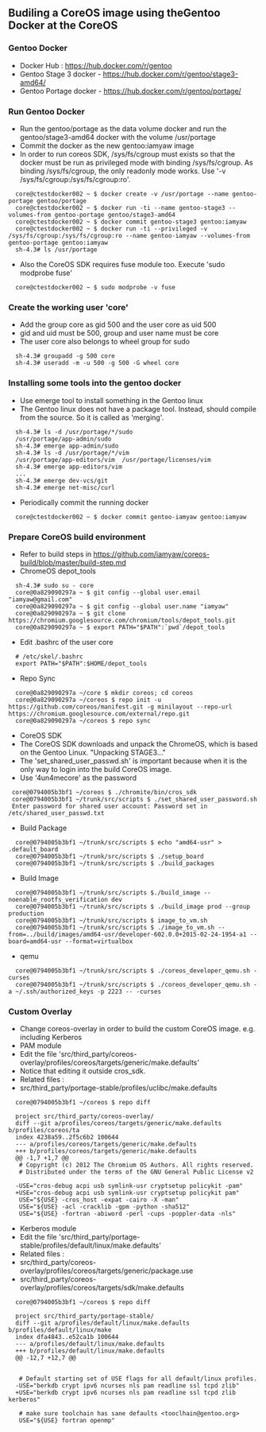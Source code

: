 ## Budiling a CoreOS image using theGentoo Docker at the CoreOS

### Gentoo Docker
* Docker Hub :  https://hub.docker.com/r/gentoo
* Gentoo Stage 3 docker - https://hub.docker.com/r/gentoo/stage3-amd64/
* Gentoo Portage docker - https://hub.docker.com/r/gentoo/portage/

### Run Gentoo Docker
* Run the gentoo/portage as the data volume docker and run the gentoo/stage3-amd64 docker with the volume /usr/portage
* Commit the docker as the new gentoo:iamyaw image
 * In order to run coreos SDK, /sys/fs/cgroup must exists so that the docker must be run as privileged mode with binding /sys/fs/cgroup. As binding /sys/fs/cgroup, the only readonly mode works. Use '-v /sys/fs/cgroup:/sys/fs/cgroup:ro'.
```
  core@ctestdocker002 ~ $ docker create -v /usr/portage --name gentoo-portage gentoo/portage
  core@ctestdocker002 ~ $ docker run -ti --name gentoo-stage3 --volumes-from gentoo-portage gentoo/stage3-amd64
  core@ctestdocker002 ~ $ docker commit gentoo-stage3 gentoo:iamyaw 
  core@ctestdocker002 ~ $ docker run -ti --privileged -v /sys/fs/cgroup:/sys/fs/cgroup:ro --name gentoo-iamyaw --volumes-from gentoo-portage gentoo:iamyaw
  sh-4.3# ls /usr/portage
```
 * Also the CoreOS SDK requires fuse module too. Execute 'sudo modprobe fuse'
```
  core@ctestdocker002 ~ $ sudo modprobe -v fuse
```

### Create the working user 'core'
* Add the group core as gid 500 and the user core as uid 500
 * gid and uid must be 500, group and user name must be core
 * The user core also belongs to wheel group for sudo
```
  sh-4.3# groupadd -g 500 core
  sh-4.3# useradd -m -u 500 -g 500 -G wheel core
```

### Installing some tools into the gentoo docker
* Use emerge tool to install something in the Gentoo linux
 * The Gentoo linux does not have a package tool. Instead, should compile from the source. So it is called as 'merging'.
```
  sh-4.3# ls -d /usr/portage/*/sudo
  /usr/portage/app-admin/sudo
  sh-4.3# emerge app-admin/sudo
  sh-4.3# ls -d /usr/portage/*/vim
  /usr/portage/app-editors/vim  /usr/portage/licenses/vim
  sh-4.3# emerge app-editors/vim
  ...
  sh-4.3# emerge dev-vcs/git
  sh-4.3# emerge net-misc/curl
```
* Periodically commit the running docker
```
  core@ctestdocker002 ~ $ docker commit gentoo-iamyaw gentoo:iamyaw
```

### Prepare CoreOS build environment
* Refer to build steps in https://github.com/iamyaw/coreos-build/blob/master/build-step.md
* ChromeOS depot_tools
```
  sh-4.3# sudo su - core
  core@0a829090297a ~ $ git config --global user.email "iamyaw@gmail.com"
  core@0a829090297a ~ $ git config --global user.name "iamyaw"
  core@0a829090297a ~ $ git clone https://chromium.googlesource.com/chromium/tools/depot_tools.git
  core@0a829090297a ~ $ export PATH="$PATH":`pwd`/depot_tools
```
 * Edit .bashrc of the user core
```
  # /etc/skel/.bashrc
  export PATH="$PATH":$HOME/depot_tools
```
* Repo Sync
```
  core@0a829090297a ~/core $ mkdir coreos; cd coreos
  core@0a829090297a ~/coreos $ repo init -u https://github.com/coreos/manifest.git -g minilayout --repo-url https://chromium.googlesource.com/external/repo.git
  core@0a829090297a ~/coreos $ repo sync
```
* CoreOS SDK
 * The CoreOS SDK downloads and unpack the ChromeOS, which is based on the Gentoo Linux. "Unpacking STAGE3..."
 * The 'set_shared_user_passwd.sh' is important because when it is the only way to login into the build CoreOS image.
 * Use '4un4mecore' as the password
```
 core@0794005b3bf1 ~/coreos $ ./chromite/bin/cros_sdk
 core@0794005b3bf1 ~/trunk/src/scripts $ ./set_shared_user_password.sh
 Enter password for shared user account: Password set in /etc/shared_user_passwd.txt
```
* Build Package
```
  core@0794005b3bf1 ~/trunk/src/scripts $ echo "amd64-usr" > .default_board
  core@0794005b3bf1 ~/trunk/src/scripts $ ./setup_board
  core@0794005b3bf1 ~/trunk/src/scripts $ ./build_packages
```
* Build Image
```
  core@0794005b3bf1 ~/trunk/src/scripts $./build_image --noenable_rootfs_verification dev
  core@0794005b3bf1 ~/trunk/src/scripts $ ./build_image prod --group production
  core@0794005b3bf1 ~/trunk/src/scripts $ image_to_vm.sh
  core@0794005b3bf1 ~/trunk/src/scripts $ ./image_to_vm.sh --from=../build/images/amd64-usr/developer-602.0.0+2015-02-24-1954-a1 --board=amd64-usr --format=virtualbox
```
* qemu
```
  core@0794005b3bf1 ~/trunk/src/scripts $ ./coreos_developer_qemu.sh -curses
  core@0794005b3bf1 ~/trunk/src/scripts $ ./coreos_developer_qemu.sh -a ~/.ssh/authorized_keys -p 2223 -- -curses
```

### Custom Overlay
* Change coreos-overlay in order to build the custom CoreOS image. e.g. including Kerberos
* PAM module
 * Edit the file 'src/third_party/coreos-overlay/profiles/coreos/targets/generic/make.defaults'
 * Notice that editing it outside cros_sdk.
 * Related files :
  * src/third_party/portage-stable/profiles/uclibc/make.defaults
```
  core@0794005b3bf1 ~/coreos $ repo diff
  
  project src/third_party/coreos-overlay/
  diff --git a/profiles/coreos/targets/generic/make.defaults b/profiles/coreos/ta
  index 4238a59..2f5c6b2 100644
  --- a/profiles/coreos/targets/generic/make.defaults
  +++ b/profiles/coreos/targets/generic/make.defaults
  @@ -1,7 +1,7 @@
   # Copyright (c) 2012 The Chromium OS Authors. All rights reserved.
   # Distributed under the terms of the GNU General Public License v2
  
  -USE="cros-debug acpi usb symlink-usr cryptsetup policykit -pam"
  +USE="cros-debug acpi usb symlink-usr cryptsetup policykit pam"
   USE="${USE} -cros_host -expat -cairo -X -man"
   USE="${USE} -acl -cracklib -gpm -python -sha512"
   USE="${USE} -fortran -abiword -perl -cups -poppler-data -nls"
```
* Kerberos module
 * Edit the file 'src/third_party/portage-stable/profiles/default/linux/make.defaults'
 * Related files :
  * src/third_party/coreos-overlay/profiles/coreos/targets/generic/package.use
  * src/third_party/coreos-overlay/profiles/coreos/targets/sdk/make.defaults
```
  core@0794005b3bf1 ~/coreos $ repo diff

  project src/third_party/portage-stable/
  diff --git a/profiles/default/linux/make.defaults b/profiles/default/linux/make
  index dfa4843..e52ca1b 100644
  --- a/profiles/default/linux/make.defaults
  +++ b/profiles/default/linux/make.defaults
  @@ -12,7 +12,7 @@
  
  
   # Default starting set of USE flags for all default/linux profiles.
  -USE="berkdb crypt ipv6 ncurses nls pam readline ssl tcpd zlib"
  +USE="berkdb crypt ipv6 ncurses nls pam readline ssl tcpd zlib kerberos"
  
   # make sure toolchain has sane defaults <tooclhain@gentoo.org>
   USE="${USE} fortran openmp"
```
